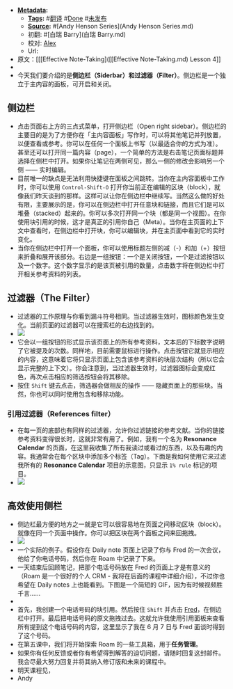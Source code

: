 - **[Metadata](Metadata.md):**
    - **[Tags](Tags.md):** #[翻译](翻译.md) #[Done](Done.md) #[未发布](未发布.md)
    - **[Source](Source.md):** #[Andy Henson Series](Andy Henson Series.md)
    - 初翻: #[白瑞 Barry](白瑞 Barry.md)
    - 校对: [Alex](Alex.md)
    - Url: 
- 原文：[[[Effective Note-Taking]([[Effective Note-Taking.md) Lesson 4]]
- 
- 今天我们要介绍的是**侧边栏（Siderbar）**和**过滤器（Filter）**。侧边栏是一个独立于主内容的面板，可开启和关闭。

## 侧边栏
- 点击页面右上方的三点式菜单，打开侧边栏（Open right sidebar）。侧边栏的主要目的是为了方便你在「主内容面板」写作时，可以将其他笔记并列放置，以便查看或参考。你可以在任何一个面板上书写（以最适合你的方式为准）。甚至还可以打开同一篇内容（page），一个简单的方法是右击笔记页面标题并选择在侧栏中打开。如果你让笔记在两侧可见，那么一侧的修改会影响另一个侧 —— 实时编辑。
- 目前唯一的缺点是无法利用快捷键在面板之间跳转。当你在主内容面板中工作时，你可以使用 `Control-Shift-O` 打开你当前正在编辑的区块（block），就像我们昨天谈到的那样。这样可以让你在侧边栏中继续写。当然这么做的好处有限，主要展示的是，你可以在侧边栏中打开任意块和链接，而且它们是可以堆叠（stacked）起来的。你可以多次打开同一个块（都是同一个视图）。在你使用块引用的时候，这才是真正的引用你自己（Meta）。当你在主页面的上下文中查看时，在侧边栏中打开块，你可以编辑块，并在主页面中看到它的实时变化。
- 当你在侧边栏中打开一个面板，你可以使用标题左侧的减（-）和加（+）按钮来折叠和展开该部分。右边是一组按钮：一个是关闭按钮，一个是过滤按钮以及一个数字。这个数字显示的是该页被引用的数量，点击数字将在侧边栏中打开相关参考资料的列表。

## 过滤器（The Filter）
- 过滤器的工作原理与你看到漏斗符号相同。当过滤器生效时，图标颜色发生变化。当前页面的过滤器可以在搜索栏的右边找到的。
- ![](https://firebasestorage.googleapis.com/v0/b/firescript-577a2.appspot.com/o/imgs%2Fapp%2Fvictor-wu%2FGw42w0M2BC.jpg?alt=media&token=832be27f-7888-432f-a4b3-4ad718ffeda2)
- 它会以一组按钮的形式显示该页面上的所有参考资料，文本后的下标数字说明了它被提及的次数。同样地，目前需要鼠标进行操作。点击按钮它就显示相应的内容，这意味着它将只显示页面上包含该参考资料的块层次结构（所以它会显示完整的上下文）。你会注意到，当过滤器生效时，过滤器图标会变成红色，再次点击相应的筛选按钮会将其移除。
- 按住 `Shift` 键去点击，筛选器会做相反的操作 —— 隐藏页面上的那些块。当然，你也可以同时使用包含和移除功能。

### 引用过滤器（References filter）
- 在每一页的底部也有同样的过滤器，允许你过滤链接的参考文献。当你的链接参考资料变得很长时，这就非常有用了。例如，我有一个名为 __Resonance Calendar__ 的页面，在这里我收集了所有我读过或看过的东西，以及有趣的内容。我通常会在每个区块中添加多个标签（Tag）。下面是我如何使用它来过滤我所有的 __Resonance Calendar__  项目的示意图，只显示 `1% rule` 标记的项目。
- ![](https://firebasestorage.googleapis.com/v0/b/firescript-577a2.appspot.com/o/imgs%2Fapp%2Fvictor-wu%2Fe-ZUan-m1_.jpg?alt=media&token=b1f23814-fc67-4044-9cfc-a60d4789d0d0)

## 高效使用侧栏
- 侧边栏最方便的地方之一就是它可以很容易地在页面之间移动区块（block）。就像在同一个页面中操作。你可以把区块在两个面板之间来回拖拽。
- ![](https://firebasestorage.googleapis.com/v0/b/firescript-577a2.appspot.com/o/imgs%2Fapp%2Fvictor-wu%2F3WBzJsTRqD.gif?alt=media&token=6d63ea30-8ed5-477c-9ca3-75cd3d34ce43)
- 一个实际的例子。假设你在 Daily note 页面上记录了你与 Fred 的一次会议，他给了你电话号码，然后你在 Roam 中记录了下来。
- 一天结束后回顾笔记，把那个电话号码放在 Fred 的页面上才是有意义的（Roam 是一个很好的个人 CRM - 我将在后面的课程中详细介绍），不过你也希望在 Daily notes 上也能看到。下图是一个简短的 GIF，因为有时候视频胜千言……
- 
- 首先，我创建一个电话号码的块引用。然后按住 `Shift` 并点击 [Fred](Fred.md)，在侧边栏中打开。最后把电话号码的原文拖拽过去。这就允许我使用引用面板来查看所有提到这个电话号码的内容，这里显示了我在 6 月 7 日与 Fred 面谈时得到了这个号码。
- 在第五课中，我们将开始探索 Roam 的一些工具箱，用于**任务管理**。
- 如果你有任何反馈或者你有希望得到解答的迫切问题，请随时回复这封邮件。我会尽最大努力回复并将其纳入修订版和未来的课程中。
- 明天课程见，
- Andy
